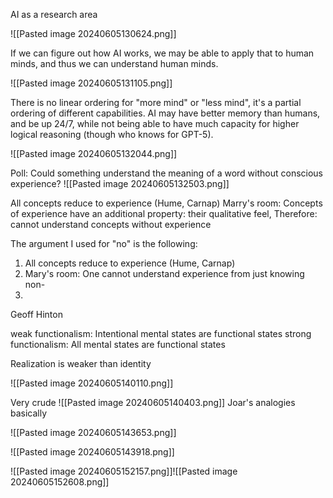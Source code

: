 

AI as a research area

![[Pasted image 20240605130624.png]]

If we can figure out how AI works, we may be able to apply that to human minds, and thus we can understand human minds.

![[Pasted image 20240605131105.png]]



There is no linear ordering for "more mind" or "less mind", it's a partial ordering of different capabilities. AI may have better memory than humans, and be up 24/7, while not being able to have much capacity for higher logical reasoning (though who knows for GPT-5).



![[Pasted image 20240605132044.png]]



Poll: Could something understand the meaning of a word without conscious experience?
![[Pasted image 20240605132503.png]]

All concepts reduce to experience (Hume, Carnap)
Marry's room: Concepts of experience have an additional property: their qualitative feel, 
Therefore: cannot understand concepts without experience


The argument I used for "no" is the following: 
1. All concepts reduce to experience (Hume, Carnap) 
2. Mary's room: One cannot understand experience from just knowing non-
3.

Geoff Hinton


weak functionalism: Intentional mental states are functional states
strong functionalism: All mental states are functional states


Realization is weaker than identity

![[Pasted image 20240605140110.png]]

Very crude
![[Pasted image 20240605140403.png]]
Joar's analogies basically


![[Pasted image 20240605143653.png]]


![[Pasted image 20240605143918.png]]

![[Pasted image 20240605152157.png]]![[Pasted image 20240605152608.png]]

